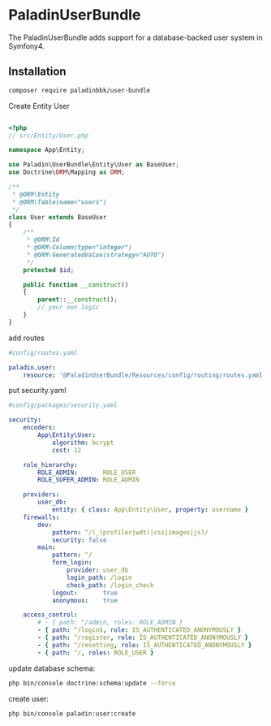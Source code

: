 PaladinUserBundle
=============

The PaladinUserBundle adds support for a database-backed user system in Symfony4.


Installation
------------


```sh
composer require paladinbbk/user-bundle
```


Create Entity User
```php

<?php
// src/Entity/User.php

namespace App\Entity;

use Paladin\UserBundle\Entity\User as BaseUser;
use Doctrine\ORM\Mapping as ORM;

/**
 * @ORM\Entity
 * @ORM\Table(name="users")
 */
class User extends BaseUser
{
    /**
     * @ORM\Id
     * @ORM\Column(type="integer")
     * @ORM\GeneratedValue(strategy="AUTO")
     */
    protected $id;

    public function __construct()
    {
        parent::__construct();
        // your own logic
    }
}

```

add routes
```yaml
#config/routes.yaml

paladin.user:
    resource: '@PaladinUserBundle/Resources/config/routing/routes.yaml'

```


put security.yaml
```yaml
#config/packages/security.yaml

security:
    encoders:
        App\Entity\User:
            algorithm: bcrypt
            cost: 12

    role_hierarchy:
        ROLE_ADMIN:       ROLE_USER
        ROLE_SUPER_ADMIN: ROLE_ADMIN

    providers:
        user_db:
            entity: { class: App\Entity\User, property: username }
    firewalls:
        dev:
            pattern: ^/(_(profiler|wdt)|css|images|js)/
            security: false
        main:
            pattern: ^/
            form_login:
                provider: user_db
                login_path: /login
                check_path: /login_check
            logout:       true
            anonymous:    true

    access_control:
        # - { path: ^/admin, roles: ROLE_ADMIN }
        - { path: ^/login$, role: IS_AUTHENTICATED_ANONYMOUSLY }
        - { path: ^/register, role: IS_AUTHENTICATED_ANONYMOUSLY }
        - { path: ^/resetting, role: IS_AUTHENTICATED_ANONYMOUSLY }
        - { path: ^/, roles: ROLE_USER }

```

update database schema:
```sh
php bin/console doctrine:schema:update --force
```

create user:
```sh
php bin/console paladin:user:create
```